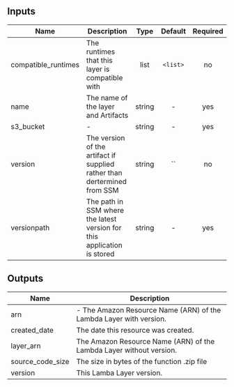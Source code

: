 ## Inputs

| Name | Description | Type | Default | Required |
|------|-------------|:----:|:-----:|:-----:|
| compatible_runtimes | The runtimes that this layer is compatible with | list | `<list>` | no |
| name | The name of the layer and Artifacts | string | - | yes |
| s3_bucket | - | string | - | yes |
| version | The version of the artifact if supplied rather than dertermined from SSM | string | `` | no |
| versionpath | The path in SSM where the latest version for this application is stored | string | - | yes |

## Outputs

| Name | Description |
|------|-------------|
| arn | - The Amazon Resource Name (ARN) of the Lambda Layer with version. |
| created_date | The date this resource was created. |
| layer_arn | The Amazon Resource Name (ARN) of the Lambda Layer without version. |
| source_code_size | The size in bytes of the function .zip file |
| version | This Lamba Layer version. |
